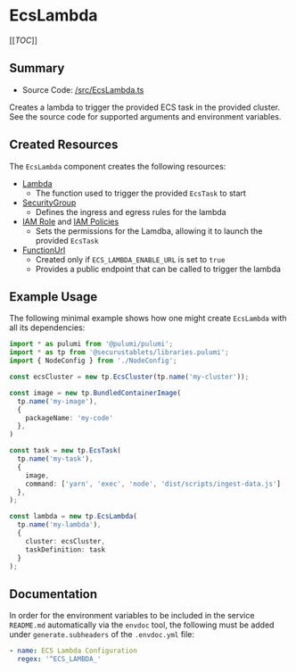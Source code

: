 # EcsLambda

[[_TOC_]]

## Summary

* Source Code: [/src/EcsLambda.ts](/src/EcsLambda.ts)

Creates a lambda to trigger the provided ECS task in the provided cluster. See the source code for supported arguments and environment variables.

## Created Resources

The `EcsLambda` component creates the following resources:
* [Lambda](https://docs.aws.amazon.com/lambda/latest/dg/welcome.html)
    * The function used to trigger the provided `EcsTask` to start
* [SecurityGroup](https://docs.aws.amazon.com/vpc/latest/userguide/vpc-security-groups.html)
    * Defines the ingress and egress rules for the lambda
* [IAM Role](https://docs.aws.amazon.com/IAM/latest/UserGuide/id_roles.html) and [IAM Policies](https://docs.aws.amazon.com/IAM/latest/UserGuide/access_policies.html)
    * Sets the permissions for the Lamdba, allowing it to launch the provided `EcsTask`
* [FunctionUrl](https://docs.aws.amazon.com/lambda/latest/dg/urls-configuration.html)
    * Created only if `ECS_LAMBDA_ENABLE_URL` is set to `true`
    * Provides a public endpoint that can be called to trigger the lambda

## Example Usage

The following minimal example shows how one might create `EcsLambda` with all its dependencies:

```typescript
import * as pulumi from '@pulumi/pulumi';
import * as tp from '@securustablets/libraries.pulumi';
import { NodeConfig } from './NodeConfig';

const ecsCluster = new tp.EcsCluster(tp.name('my-cluster'));

const image = new tp.BundledContainerImage(
  tp.name('my-image'),
  {
    packageName: 'my-code'
  },
)

const task = new tp.EcsTask(
  tp.name('my-task'),
  {
    image,
    command: ['yarn', 'exec', 'node', 'dist/scripts/ingest-data.js']
  },
);

const lambda = new tp.EcsLambda(
  tp.name('my-lambda'),
  {
    cluster: ecsCluster,
    taskDefinition: task
  }
);
```

## Documentation

In order for the environment variables to be included in the service `README.md` automatically via the `envdoc` tool, the following must be added under `generate.subheaders` of the `.envdoc.yml` file:

```yml
- name: ECS Lambda Configuration
  regex: '^ECS_LAMBDA_'
```
